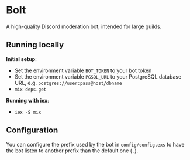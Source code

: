 # Bolt
A high-quality Discord moderation bot, intended for large guilds.


## Running locally
**Initial setup**:
- Set the environment variable `BOT_TOKEN` to your bot token
- Set the environment variable `PGSQL_URL` to your PostgreSQL database URL, e.g. `postgres://user:pass@host/dbname`
- `mix deps.get`

**Running with iex**:
- `iex -S mix`


## Configuration
You can configure the prefix used by the bot in `config/config.exs` to have
the bot listen to another prefix than the default one (`.`).
